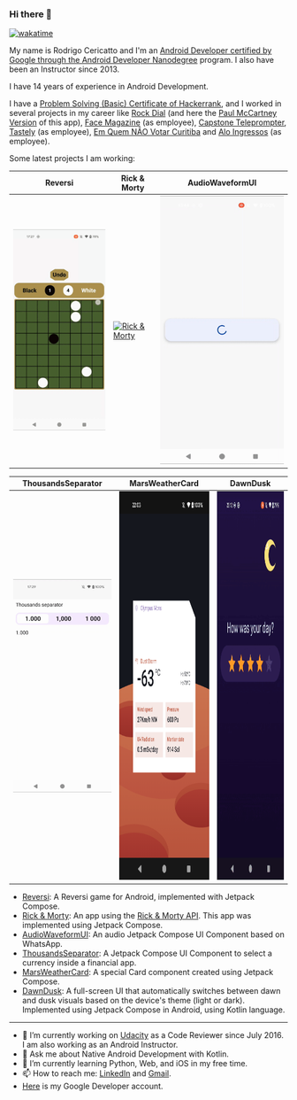 ### Hi there 👋

[![wakatime](https://wakatime.com/badge/user/5f0fde71-0daa-4b86-b75d-04efb7280ef9.svg)](https://wakatime.com/@5f0fde71-0daa-4b86-b75d-04efb7280ef9)

My name is Rodrigo Cericatto and I'm an [Android Developer certified by Google through the Android Developer Nanodegree](https://bit.ly/3iW3YJf) program. I also have been an Instructor since 2013.

I have 14 years of experience in Android Development.

I have a [Problem Solving (Basic) Certificate of Hackerrank](https://www.hackerrank.com/certificates/663342ea7022), and I worked in several projects in my career like [Rock Dial](https://www.youtube.com/watch?v=ZPmiA4CdTt4) (and here the [Paul McCartney Version](https://www.youtube.com/watch?v=cWk91phIiHg) of this app), [Face Magazine](https://bit.ly/34zhp9B) (as employee), [Capstone Teleprompter](https://drive.google.com/drive/folders/0B7-BCrhhCGUsQVRlcnVVeUNDNUk?resourcekey=0-hK1-rS5aFsYAiXnOvlMJHw&usp=sharing), [Tastely](http://goo.gl/rvrRk) (as employee), [Em Quem NÃO Votar Curitiba](https://bit.ly/2WUm5VF) and [Alo Ingressos](https://bit.ly/313r0Wj) (as employee).

Some latest projects I am working:

| Reversi | Rick & Morty | AudioWaveformUI | 
|---------|---------|---------|
| [![Reversi](https://github.com/graffiti75/Reversi/blob/master/videos/20250220-172831_small.gif)](https://github.com/graffiti75/Reversi) | [![Rick & Morty](https://github.com/graffiti75/RickMorty/raw/master/media/showcase_small.gif)](https://github.com/graffiti75/RickMorty) | [![AudioWaveformUI](https://github.com/graffiti75/AudioWaveformUI/blob/master/videos/waveform.gif)](https://github.com/graffiti75/AudioWaveformUI) |

| ThousandsSeparator | MarsWeatherCard | DawnDusk |
|---------|---------|---------|
| [![ThousandsSeparator](https://github.com/graffiti75/ThousandsSeparator/blob/master/videos/video.gif)](https://github.com/graffiti75/ThousandsSeparator) | <img width="324" height="702" src="https://github.com/graffiti75/MarsWeatherCard/blob/master/images/image.png" alt="Mars Weather Card showcase image" > | <img width="324" height="702" src="https://github.com/graffiti75/DawnDusk/blob/master/media/video.gif" alt="DawnDusk showcase image" > |

- [Reversi](https://github.com/graffiti75/Reversi): A Reversi game for Android, implemented with Jetpack Compose.
- [Rick & Morty](https://github.com/graffiti75/RickMorty): An app using the [Rick & Morty API](https://rickandmortyapi.com/). This app was implemented using Jetpack Compose.
- [AudioWaveformUI](https://github.com/graffiti75/AudioWaveformUI): An audio Jetpack Compose UI Component based on WhatsApp.
- [ThousandsSeparator](https://github.com/graffiti75/ThousandsSeparator): A Jetpack Compose UI Component to select a currency inside a financial app.
- [MarsWeatherCard](https://github.com/graffiti75/MarsWeatherCard): A special Card component created using Jetpack Compose.
- [DawnDusk](https://github.com/graffiti75/DawnDusk): A full-screen UI that automatically switches between dawn and dusk visuals based on the device's theme (light or dark). Implemented using Jetpack Compose in Android, using Kotlin language.

<!--
**graffiti75/graffiti75** is a ✨ _special_ ✨ repository because its `README.md` (this file) appears on your GitHub profile.

Here are some ideas to get you started:

- 🔭 I’m currently working on ...
- 🌱 I’m currently learning ...
- 👯 I’m looking to collaborate on ...
- 🤔 I’m looking for help with ...
- 💬 Ask me about ...
- 📫 How to reach me: ...
- 😄 Pronouns: ...
- ⚡ Fun fact: ...
-->

---

- 🔭 I’m currently working on [Udacity](https://www.udacity.com/) as a Code Reviewer since July 2016. I am also working as an Android Instructor.
- 💬 Ask me about Native Android Development with Kotlin.
- 🌱 I’m currently learning Python, Web, and iOS in my free time.
- 📫 How to reach me: [LinkedIn](https://www.linkedin.com/in/rodrigocericatto/) and [Gmail](graffiti75@gmail.com).
- [Here](https://g.dev/RodrigoCericattoKonzen) is my Google Developer account.
